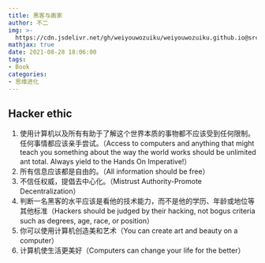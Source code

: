 ```yaml
---
title: 黑客与画家
author: 不二
img: >-
  https://cdn.jsdelivr.net/gh/weiyouwozuiku/weiyouwozuiku.github.io@src/source/_posts/PageImg/黑客与画家.jpg
mathjax: true
date: 2021-08-28 18:06:00
tags:
- Book
categories: 
- 思维进化
---
```


## Hacker ethic

1. 使用计算机以及所有有助于了解这个世界本质的事物都不应该受到任何限制。任何事情都应该亲手尝试。（Access to computers and anything that might teach you something about the way the world works should be unlimited ant total. Always yield to the Hands On Imperative!）
2. 所有信息应该都是自由的。（All information should be free）
3. 不信任权威，提倡去中心化。（Mistrust Authority-Promote Decentralization）
4. 判断一名黑客的水平应该是看他的技术能力，而不是他的学历、年龄或地位等其他标准（Hackers should be judged by their hacking, not bogus criteria such as degrees, age, race, or position）
5. 你可以使用计算机创造美和艺术（You can create art and beauty on a computer）
6. 计算机使生活更美好（Computers can change your life for the better）

